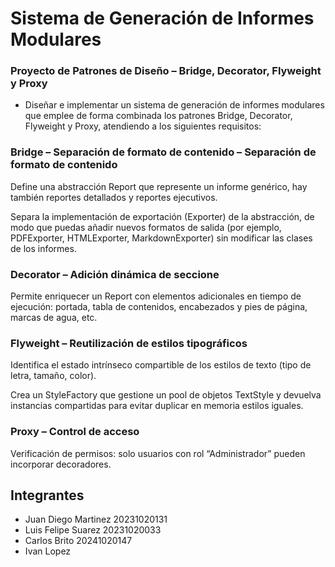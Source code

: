 
# Sistema de Generación de Informes Modulares  
### Proyecto de Patrones de Diseño – Bridge, Decorator, Flyweight y Proxy  

- Diseñar e implementar un sistema de generación de informes modulares que emplee de forma combinada los patrones Bridge, Decorator, Flyweight y Proxy, atendiendo a los siguientes requisitos:


###  Bridge – Separación de formato de contenido  – Separación de formato de contenido

Define una abstracción Report que represente un informe genérico, hay también reportes detallados y reportes ejecutivos.

Separa la implementación de exportación (Exporter) de la abstracción, de modo que puedas añadir nuevos formatos de salida (por ejemplo, PDFExporter, HTMLExporter, MarkdownExporter) sin modificar las clases de los informes.

###  Decorator – Adición dinámica de seccione

Permite enriquecer un Report con elementos adicionales en tiempo de ejecución: portada, tabla de contenidos, encabezados y pies de página, marcas de agua, etc.


###  Flyweight – Reutilización de estilos tipográficos  

Identifica el estado intrínseco compartible de los estilos de texto (tipo de letra, tamaño, color).

Crea un StyleFactory que gestione un pool de objetos TextStyle y devuelva instancias compartidas para evitar duplicar en memoria estilos iguales.

###  Proxy – Control de acceso  

Verificación de permisos: solo usuarios con rol “Administrador” pueden incorporar decoradores.

##  Integrantes  
- Juan Diego Martinez 20231020131
- Luis Felipe Suarez 20231020033
- Carlos Brito 20241020147
- Ivan Lopez 
